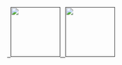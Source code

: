 <div>
  <a href="">
  <img height="115em" src="https://github-readme-stats.vercel.app/api?username=JG-Bots&show_icons=true&theme=dark&include_all_commits=true&count_private=true"/>
  <img height="115em" src="https://github-readme-stats.vercel.app/api/top-langs/?username=JG-Bots&layout=compact&langs_count=16&theme=dark"/>
</div>
